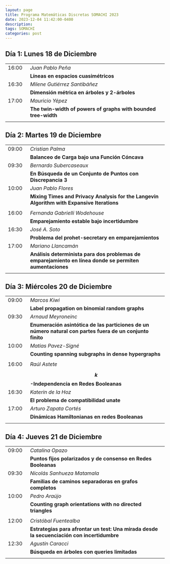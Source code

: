 ```yaml
---
layout: page
title: Programa Matemáticas Discretas SOMACHI 2023
date: 2023-12-04 11:42:00-0400
description: 
tags: SOMACHI
categories: post
---
```


## Día 1:  Lunes 18 de Diciembre

| | |
|:-:|:- |
| 16:00&nbsp;&nbsp; | *Juan Pablo Peña* |
| | **Líneas en espacios cuasimétricos** |
| 16:30&nbsp;&nbsp; | *Milene Gutiérrez Santibáñez* |
| | **Dimensión métrica en árboles y 2-árboles** |
| 17:00&nbsp;&nbsp; | *Mauricio Yépez* |
| | **The twin-width of powers of graphs with bounded tree-width** |
| | |

## Día 2:  Martes 19 de Diciembre

| | |
|:-:|:- |
| 09:00&nbsp;&nbsp; | *Cristian Palma* |
| | **Balanceo de Carga bajo una Función Cóncava** |
| 09:30&nbsp;&nbsp; | *Bernardo Subercaseaux* |
| | **En Búsqueda de un Conjunto de Puntos con Discrepancia 3** |
| 10:00&nbsp;&nbsp; | *Juan Pablo Flores* |
| | **Mixing Times and Privacy Analysis for the Langevin Algorithm with Expansive Iterations** |
| | |
| 16:00&nbsp;&nbsp; | *Fernanda Gabrielli Wodehouse* |
| | **Emparejamiento estable bajo incertidumbre** |
| 16:30&nbsp;&nbsp; | *José A. Soto* |
| | **Problema del prohet-secretary en emparejamientos** |
| 17:00&nbsp;&nbsp; | *Mariano Llancamán* |
| | **Análisis determinista para dos problemas de emparejamiento en línea donde se permiten aumentaciones** |
| | |

## Día 3:  Miércoles 20 de Diciembre

| | |
|:-:|:- |
| 09:00&nbsp;&nbsp; | *Marcos Kiwi* |
| | **Label propagation on binomial random graphs** |
| 09:30&nbsp;&nbsp; | *Arnaud Meyroneinc* |
| | **Enumeración asintótica de las particiones de un número natural con partes fuera de un conjunto finito** |
| 10:00&nbsp;&nbsp; | *Matias Pavez-Signé* |
| | **Counting spanning subgraphs in dense hypergraphs** |
| | |
| 16:00&nbsp;&nbsp; | *Raúl Astete* |
| | **$$k$$-Independencia en Redes Booleanas** |
| 16:30&nbsp;&nbsp; | *Katerin de la Hoz* |
| | **El problema de compatibilidad unate** |
| 17:00&nbsp;&nbsp; | *Arturo Zapata Cortés* |
| | **Dinámicas Hamiltonianas en redes Booleanas** |
| | |

## Día 4: Jueves 21 de Diciembre

| | |
|:-:|:- |
| 09:00&nbsp;&nbsp; | *Catalina Opazo* |
| | **Puntos fijos polarizados y de consenso en Redes Booleanas** |
| 09:30&nbsp;&nbsp; | *Nicolás Sanhueza Matamala* |
| | **Familias de caminos separadoras en grafos completos** |
| 10:00&nbsp;&nbsp; | *Pedro Araújo* |
| | **Counting graph orientations with no directed triangles** |
| | |
| 12:00&nbsp;&nbsp; | *Cristóbal Fuentealba* |
| | **Estrategias para afrontar un test: Una mirada desde la secuenciación con incertidumbre** |
| 12:30&nbsp;&nbsp; | *Agustín Caracci* |
| | **Búsqueda en árboles con queries limitadas** |
| | |